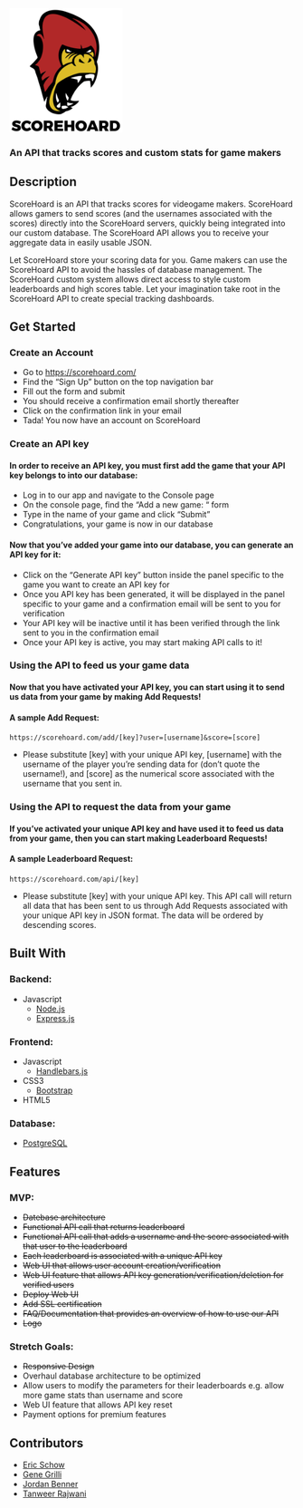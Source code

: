<a href="https://scorehoard.com/" alt="ScoreHoard Logo - Golden Gorilla"><img src="/public/images/scorehoard-logo-with-text-cleaned.png" width="200"></a>
### An API that tracks scores and custom stats for game makers

## Description
ScoreHoard is an API that tracks scores for videogame makers. ScoreHoard allows gamers to send scores (and the usernames associated with the scores) directly into the ScoreHoard servers, quickly being integrated into our custom database. The ScoreHoard API allows you to receive your aggregate data in easily usable JSON. 

Let ScoreHoard store your scoring data for you.  Game makers can use the ScoreHoard API to avoid the hassles of database management.  The ScoreHoard custom system allows direct access to style custom leaderboards and high scores table.  Let your imagination take root in the ScoreHoard API to create special tracking dashboards.  

## Get Started

### Create an Account

* Go to https://scorehoard.com/
* Find the “Sign Up” button on the top navigation bar 
* Fill out the form and submit
* You should receive a confirmation email shortly thereafter
* Click on the confirmation link in your email
* Tada! You now have an account on ScoreHoard

### Create an API key

#### In order to receive an API key, you must first add the game that your API key belongs to into our database:
 
* Log in to our app and navigate to the Console page
* On the console page, find the “Add a new game: “ form
* Type in the name of your game and click “Submit”
* Congratulations, your game is now in our database
 
#### Now that you’ve added your game into our database, you can generate an API key for it:
 
* Click on the “Generate API key” button inside the panel specific to the game you want to create an API key for
* Once you API key has been generated, it will be displayed in the panel specific to your game and a confirmation email will be sent to you for verification
* Your API key will be inactive until it has been verified through the link sent to you in the confirmation email
* Once your API key is active, you may start making API calls to it!

### Using the API to feed us your game data
 
#### Now that you have activated your API key, you can start using it to send us data from your game by making Add Requests!

#### A sample Add Request:
```
https://scorehoard.com/add/[key]?user=[username]&score=[score]
```
 
* Please substitute [key] with your unique API key, [username] with the username of the player you’re sending data for (don’t quote the username!), and [score] as the numerical score associated with the username that you sent in.

### Using the API to request the data from your game
 
#### If you’ve activated your unique API key and have used it to feed us data from your game, then you can start making Leaderboard Requests!
 
#### A sample Leaderboard Request:
```
https://scorehoard.com/api/[key]
```

* Please substitute [key] with your unique API key. This API call will return all data that has been sent to us through Add Requests associated with your unique API key in JSON format. The data will be ordered by descending scores.

## Built With

### Backend:
* Javascript
   * [Node.js](https://nodejs.org/en/)  
   * [Express.js](https://expressjs.com/)  

### Frontend:
* Javascript
   * [Handlebars.js](http://handlebarsjs.com/)  
* CSS3
   * [Bootstrap](http://getbootstrap.com/)  
* HTML5

### Database:
* [PostgreSQL](https://www.postgresql.org/)


## Features

### MVP:

* ~~Datebase architecture~~
* ~~Functional API call that returns leaderboard~~
* ~~Functional API call that adds a username and the score associated with that user to the leaderboard~~
* ~~Each leaderboard is associated with a unique API key~~
* ~~Web UI that allows user account creation/verification~~
* ~~Web UI feature that allows API key generation/verification/deletion for verified users~~
* ~~Deploy Web UI~~
* ~~Add SSL certification~~
* ~~FAQ/Documentation that provides an overview of how to use our API~~
* ~~Logo~~

### Stretch Goals:

* ~~Responsive Design~~
* Overhaul database architecture to be optimized
* Allow users to modify the parameters for their leaderboards e.g. allow more game stats than username and score
* Web UI feature that allows API key reset
* Payment options for premium features

## Contributors

* [Eric Schow](https://github.com/ericmschow)
* [Gene Grilli](https://github.com/g-grilli)
* [Jordan Benner](https://github.com/JordanBenner)
* [Tanweer Rajwani](https://github.com/antweer)
